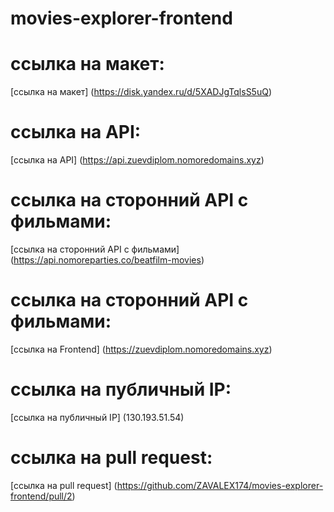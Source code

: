 # movies-explorer-frontend

# ссылка на макет:

[ссылка на макет] (https://disk.yandex.ru/d/5XADJgTqlsS5uQ)

# ссылка на API:

[ссылка на API] (https://api.zuevdiplom.nomoredomains.xyz)

# ссылка на сторонний API c фильмами:

[ссылка на сторонний API c фильмами] (https://api.nomoreparties.co/beatfilm-movies)

# ссылка на сторонний API c фильмами:

[ссылка на Frontend] (https://zuevdiplom.nomoredomains.xyz)

# ссылка на публичный IP:

[ссылка на публичный IP] (130.193.51.54)

# ссылка на pull request:

[ссылка на pull request] (https://github.com/ZAVALEX174/movies-explorer-frontend/pull/2)
